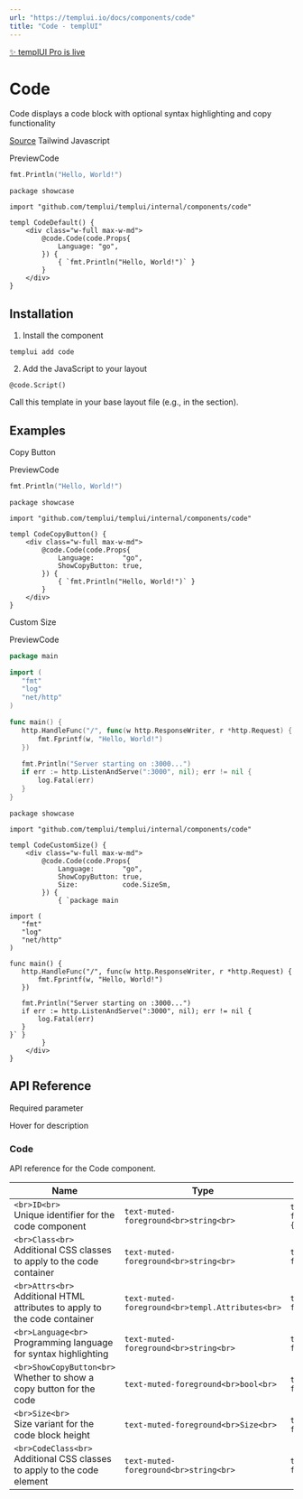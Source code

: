 ```yaml
---
url: "https://templui.io/docs/components/code"
title: "Code - templUI"
---
```


[✨ templUI Pro is live](https://pro.templui.io/)

# Code

Code displays a code block with optional syntax highlighting and copy functionality

[Source](https://github.com/templui/templui/tree/main/internal/components/code) Tailwind Javascript

PreviewCode

```go overflow-y-auto! hljs-target rounded-md block text-sm max-h-[501px] hljs
fmt.Println("Hello, World!")
```

```
package showcase

import "github.com/templui/templui/internal/components/code"

templ CodeDefault() {
	<div class="w-full max-w-md">
		@code.Code(code.Props{
			Language: "go",
		}) {
			{ `fmt.Println("Hello, World!")` }
		}
	</div>
}

```

## Installation

1. Install the component





```
templui add code
```

2. Add the JavaScript to your layout





```
@code.Script()

```





Call this template in your base layout file (e.g., in the <head> section).


## Examples

Copy Button

PreviewCode

```go overflow-y-auto! hljs-target rounded-md block text-sm max-h-[501px] hljs
fmt.Println("Hello, World!")
```

```
package showcase

import "github.com/templui/templui/internal/components/code"

templ CodeCopyButton() {
	<div class="w-full max-w-md">
		@code.Code(code.Props{
			Language:       "go",
			ShowCopyButton: true,
		}) {
			{ `fmt.Println("Hello, World!")` }
		}
	</div>
}

```

Custom Size

PreviewCode

```go overflow-y-auto! hljs-target rounded-md text-sm block max-h-[250px] hljs
package main

import (
   "fmt"
   "log"
   "net/http"
)

func main() {
   http.HandleFunc("/", func(w http.ResponseWriter, r *http.Request) {
       fmt.Fprintf(w, "Hello, World!")
   })

   fmt.Println("Server starting on :3000...")
   if err := http.ListenAndServe(":3000", nil); err != nil {
       log.Fatal(err)
   }
}
```

```
package showcase

import "github.com/templui/templui/internal/components/code"

templ CodeCustomSize() {
	<div class="w-full max-w-md">
		@code.Code(code.Props{
			Language:       "go",
			ShowCopyButton: true,
			Size:           code.SizeSm,
		}) {
			{ `package main

import (
   "fmt"
   "log"
   "net/http"
)

func main() {
   http.HandleFunc("/", func(w http.ResponseWriter, r *http.Request) {
       fmt.Fprintf(w, "Hello, World!")
   })

   fmt.Println("Server starting on :3000...")
   if err := http.ListenAndServe(":3000", nil); err != nil {
       log.Fatal(err)
   }
}` }
		}
	</div>
}

```

## API Reference

Required parameter

Hover for description

### Code

API reference for the Code component.

| Name | Type | Default |
| --- | --- | --- |
| ```<br>ID<br>```<br>Unique identifier for the code component | ```text-muted-foreground<br>string<br>``` | ```text-muted-foreground<br>code-{randomID}<br>``` |
| ```<br>Class<br>```<br>Additional CSS classes to apply to the code container | ```text-muted-foreground<br>string<br>``` | ```text-muted-foreground<br>""<br>``` |
| ```<br>Attrs<br>```<br>Additional HTML attributes to apply to the code container | ```text-muted-foreground<br>templ.Attributes<br>``` | ```text-muted-foreground<br>nil<br>``` |
| ```<br>Language<br>```<br>Programming language for syntax highlighting | ```text-muted-foreground<br>string<br>``` | ```text-muted-foreground<br>""<br>``` |
| ```<br>ShowCopyButton<br>```<br>Whether to show a copy button for the code | ```text-muted-foreground<br>bool<br>``` | ```text-muted-foreground<br>false<br>``` |
| ```<br>Size<br>```<br>Size variant for the code block height | ```text-muted-foreground<br>Size<br>``` | ```text-muted-foreground<br>""<br>``` |
| ```<br>CodeClass<br>```<br>Additional CSS classes to apply to the code element | ```text-muted-foreground<br>string<br>``` | ```text-muted-foreground<br>""<br>``` |